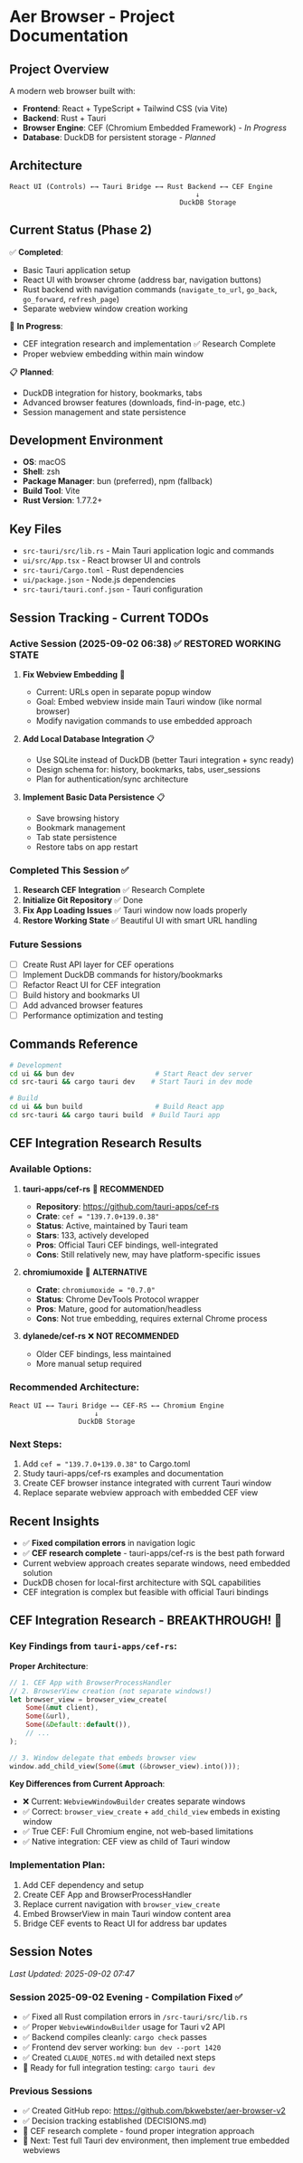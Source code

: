 # Aer Browser - Project Documentation

## Project Overview
A modern web browser built with:
- **Frontend**: React + TypeScript + Tailwind CSS (via Vite)
- **Backend**: Rust + Tauri
- **Browser Engine**: CEF (Chromium Embedded Framework) - *In Progress*
- **Database**: DuckDB for persistent storage - *Planned*

## Architecture
```
React UI (Controls) ←→ Tauri Bridge ←→ Rust Backend ←→ CEF Engine
                                              ↓
                                          DuckDB Storage
```

## Current Status (Phase 2)
✅ **Completed**:
- Basic Tauri application setup
- React UI with browser chrome (address bar, navigation buttons)
- Rust backend with navigation commands (`navigate_to_url`, `go_back`, `go_forward`, `refresh_page`)
- Separate webview window creation working

🔄 **In Progress**:
- CEF integration research and implementation ✅ Research Complete
- Proper webview embedding within main window

📋 **Planned**:
- DuckDB integration for history, bookmarks, tabs
- Advanced browser features (downloads, find-in-page, etc.)
- Session management and state persistence

## Development Environment
- **OS**: macOS
- **Shell**: zsh
- **Package Manager**: bun (preferred), npm (fallback)
- **Build Tool**: Vite
- **Rust Version**: 1.77.2+

## Key Files
- `src-tauri/src/lib.rs` - Main Tauri application logic and commands
- `ui/src/App.tsx` - React browser UI and controls
- `src-tauri/Cargo.toml` - Rust dependencies
- `ui/package.json` - Node.js dependencies
- `src-tauri/tauri.conf.json` - Tauri configuration

## Session Tracking - Current TODOs

### Active Session (2025-09-02 06:38) ✅ RESTORED WORKING STATE
1. **Fix Webview Embedding** 🔄
   - Current: URLs open in separate popup window
   - Goal: Embed webview inside main Tauri window (like normal browser)
   - Modify navigation commands to use embedded approach

2. **Add Local Database Integration** 📋
   - Use SQLite instead of DuckDB (better Tauri integration + sync ready)
   - Design schema for: history, bookmarks, tabs, user_sessions
   - Plan for authentication/sync architecture

3. **Implement Basic Data Persistence** 📋
   - Save browsing history
   - Bookmark management
   - Tab state persistence
   - Restore tabs on app restart

### Completed This Session ✅
1. **Research CEF Integration** ✅ Research Complete
2. **Initialize Git Repository** ✅ Done
3. **Fix App Loading Issues** ✅ Tauri window now loads properly
4. **Restore Working State** ✅ Beautiful UI with smart URL handling

### Future Sessions
- [ ] Create Rust API layer for CEF operations
- [ ] Implement DuckDB commands for history/bookmarks
- [ ] Refactor React UI for CEF integration
- [ ] Build history and bookmarks UI
- [ ] Add advanced browser features
- [ ] Performance optimization and testing

## Commands Reference
```bash
# Development
cd ui && bun dev                    # Start React dev server
cd src-tauri && cargo tauri dev    # Start Tauri in dev mode

# Build
cd ui && bun build                  # Build React app
cd src-tauri && cargo tauri build  # Build Tauri app
```

## CEF Integration Research Results

### Available Options:

1. **tauri-apps/cef-rs** 🌟 **RECOMMENDED**
   - **Repository**: https://github.com/tauri-apps/cef-rs
   - **Crate**: `cef = "139.7.0+139.0.38"`
   - **Status**: Active, maintained by Tauri team
   - **Stars**: 133, actively developed
   - **Pros**: Official Tauri CEF bindings, well-integrated
   - **Cons**: Still relatively new, may have platform-specific issues

2. **chromiumoxide** 🤔 **ALTERNATIVE**
   - **Crate**: `chromiumoxide = "0.7.0"`
   - **Status**: Chrome DevTools Protocol wrapper
   - **Pros**: Mature, good for automation/headless
   - **Cons**: Not true embedding, requires external Chrome process

3. **dylanede/cef-rs** ❌ **NOT RECOMMENDED**
   - Older CEF bindings, less maintained
   - More manual setup required

### Recommended Architecture:
```
React UI ←→ Tauri Bridge ←→ CEF-RS ←→ Chromium Engine
                     ↓
                 DuckDB Storage
```

### Next Steps:
1. Add `cef = "139.7.0+139.0.38"` to Cargo.toml
2. Study tauri-apps/cef-rs examples and documentation
3. Create CEF browser instance integrated with current Tauri window
4. Replace separate webview approach with embedded CEF view

## Recent Insights
- ✅ **Fixed compilation errors** in navigation logic
- ✅ **CEF research complete** - tauri-apps/cef-rs is the best path forward
- Current webview approach creates separate windows, need embedded solution
- DuckDB chosen for local-first architecture with SQL capabilities
- CEF integration is complex but feasible with official Tauri bindings

## CEF Integration Research - BREAKTHROUGH! 🎯

### Key Findings from `tauri-apps/cef-rs`:

**Proper Architecture**:
```rust
// 1. CEF App with BrowserProcessHandler
// 2. BrowserView creation (not separate windows!)
let browser_view = browser_view_create(
    Some(&mut client),
    Some(&url),
    Some(&Default::default()),
    // ...
);

// 3. Window delegate that embeds browser view
window.add_child_view(Some(&mut (&browser_view).into()));
```

**Key Differences from Current Approach**:
- ❌ Current: `WebviewWindowBuilder` creates separate windows
- ✅ Correct: `browser_view_create` + `add_child_view` embeds in existing window
- ✅ True CEF: Full Chromium engine, not web-based limitations
- ✅ Native integration: CEF view as child of Tauri window

### Implementation Plan:
1. Add CEF dependency and setup
2. Create CEF App and BrowserProcessHandler
3. Replace current navigation with `browser_view_create`
4. Embed BrowserView in main Tauri window content area
5. Bridge CEF events to React UI for address bar updates

## Session Notes
*Last Updated: 2025-09-02 07:47*

### Session 2025-09-02 Evening - Compilation Fixed ✅
- ✅ Fixed all Rust compilation errors in `/src-tauri/src/lib.rs`
- ✅ Proper `WebviewWindowBuilder` usage for Tauri v2 API
- ✅ Backend compiles cleanly: `cargo check` passes
- ✅ Frontend dev server working: `bun dev --port 1420`
- ✅ Created `CLAUDE_NOTES.md` with detailed next steps
- 🔄 Ready for full integration testing: `cargo tauri dev`

### Previous Sessions
- ✅ Created GitHub repo: https://github.com/bkwebster/aer-browser-v2
- ✅ Decision tracking established (DECISIONS.md)
- 🔄 CEF research complete - found proper integration approach
- 🎯 Next: Test full Tauri dev environment, then implement true embedded webviews
